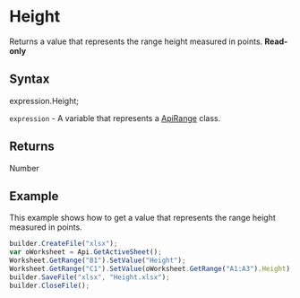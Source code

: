 # Height

Returns a value that represents the range height measured in points. **Read-only**

## Syntax

expression.Height;

`expression` - A variable that represents a [ApiRange](../ApiRange.md) class.

## Returns

Number

## Example

This example shows how to get a value that represents the range height measured in points.

```javascript
builder.CreateFile("xlsx");
var oWorksheet = Api.GetActiveSheet();
Worksheet.GetRange("B1").SetValue("Height");
Worksheet.GetRange("C1").SetValue(oWorksheet.GetRange("A1:A3").Height);
builder.SaveFile("xlsx", "Height.xlsx");
builder.CloseFile();
```